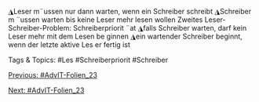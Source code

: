 ◮Leser m¨ussen nur dann warten, wenn ein Schreiber schreibt
◮Schreiber m ¨ussen warten bis keine Leser mehr lesen wollen
Zweites Leser-Schreiber-Problem: Schreiberpriorit ¨at
◮falls Schreiber warten, darf kein Leser mehr mit dem Lesen be ginnen
◮ein wartender Schreiber beginnt, wenn der letzte aktive Les er fertig ist

   Tags & Topics:
   #Les
   #Schreiberpriorit
   #Schreiber

[Previous: #AdvIT-Folien_23](AdvIT-Folien_23.md)

[Next: #AdvIT-Folien_23](AdvIT-Folien_23.md)